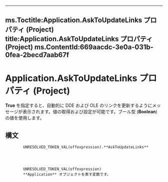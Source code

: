 

---
ms.Toctitle:Application.AskToUpdateLinks プロパティ (Project)
title:Application.AskToUpdateLinks プロパティ (Project)
ms.ContentId:669aacdc-3e0a-031b-0fea-2becd7aab67f
---
# Application.AskToUpdateLinks プロパティ (Project)




**True** を指定すると、自動的に DDE および OLE のリンクを更新するようにメッセージが表示されます。値の取得および設定が可能です。ブール型 (**Boolean**) の値を使用します。

## 構文

            UNRESOLVED_TOKEN_VAL(offexpression).**AskToUpdateLinks**




            UNRESOLVED_TOKEN_VAL(offexpression)
            **Application** オブジェクトを表す変数です。




